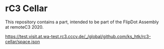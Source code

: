 # rC3 Cellar

This repository contains a part, intended to be part of the FlipDot Assembly at remoteC3 2020.

https://test.visit.at.wa-test.rc3.cccv.de/_/global/github.com/ks_htk/rc3-cellar/space.json